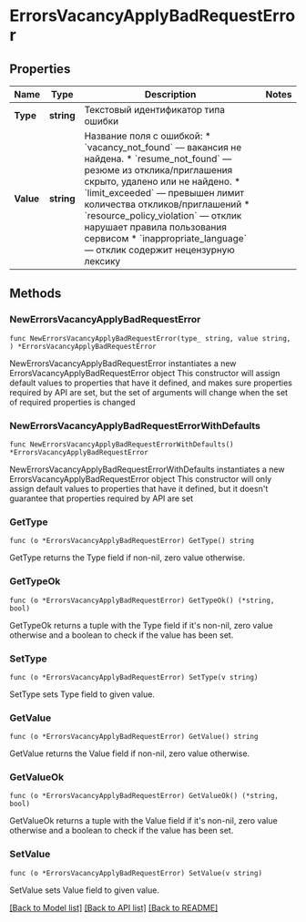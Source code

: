 # ErrorsVacancyApplyBadRequestError

## Properties

Name | Type | Description | Notes
------------ | ------------- | ------------- | -------------
**Type** | **string** | Текстовый идентификатор типа ошибки | 
**Value** | **string** | Название поля с ошибкой:  * &#x60;vacancy_not_found&#x60; — вакансия не найдена. * &#x60;resume_not_found&#x60; — резюме из отклика/приглашения скрыто, удалено или не найдено. * &#x60;limit_exceeded&#x60; — превышен лимит количества откликов/приглашений * &#x60;resource_policy_violation&#x60; — отклик нарушает правила пользования сервисом * &#x60;inappropriate_language&#x60; — отклик содержит нецензурную лексику  | 

## Methods

### NewErrorsVacancyApplyBadRequestError

`func NewErrorsVacancyApplyBadRequestError(type_ string, value string, ) *ErrorsVacancyApplyBadRequestError`

NewErrorsVacancyApplyBadRequestError instantiates a new ErrorsVacancyApplyBadRequestError object
This constructor will assign default values to properties that have it defined,
and makes sure properties required by API are set, but the set of arguments
will change when the set of required properties is changed

### NewErrorsVacancyApplyBadRequestErrorWithDefaults

`func NewErrorsVacancyApplyBadRequestErrorWithDefaults() *ErrorsVacancyApplyBadRequestError`

NewErrorsVacancyApplyBadRequestErrorWithDefaults instantiates a new ErrorsVacancyApplyBadRequestError object
This constructor will only assign default values to properties that have it defined,
but it doesn't guarantee that properties required by API are set

### GetType

`func (o *ErrorsVacancyApplyBadRequestError) GetType() string`

GetType returns the Type field if non-nil, zero value otherwise.

### GetTypeOk

`func (o *ErrorsVacancyApplyBadRequestError) GetTypeOk() (*string, bool)`

GetTypeOk returns a tuple with the Type field if it's non-nil, zero value otherwise
and a boolean to check if the value has been set.

### SetType

`func (o *ErrorsVacancyApplyBadRequestError) SetType(v string)`

SetType sets Type field to given value.


### GetValue

`func (o *ErrorsVacancyApplyBadRequestError) GetValue() string`

GetValue returns the Value field if non-nil, zero value otherwise.

### GetValueOk

`func (o *ErrorsVacancyApplyBadRequestError) GetValueOk() (*string, bool)`

GetValueOk returns a tuple with the Value field if it's non-nil, zero value otherwise
and a boolean to check if the value has been set.

### SetValue

`func (o *ErrorsVacancyApplyBadRequestError) SetValue(v string)`

SetValue sets Value field to given value.



[[Back to Model list]](../README.md#documentation-for-models) [[Back to API list]](../README.md#documentation-for-api-endpoints) [[Back to README]](../README.md)


